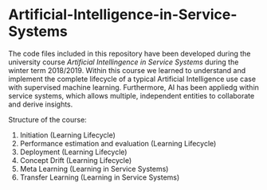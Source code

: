 # Artificial-Intelligence-in-Service-Systems

The code files included in this repository have been developed during the university course *Artificial Intellingence in Service Systems* during the winter term 2018/2019. Within this course we learned to understand and implement the complete lifecycle of a typical Artificial Intelligence use case with supervised machine learning. Furthermore, AI has been appliedg within service systems, which allows multiple, independent entities to collaborate and derive insights.

Structure of the course:
  1) Initiation (Learning Lifecycle)
  2) Performance estimation and evaluation (Learning Lifecycle)
  3) Deployment (Learning Lifecycle)
  4) Concept Drift (Learning Lifecycle)
  5) Meta Learning (Learning in Service Systems)
  6) Transfer Learning (Learning in Service Systems)
